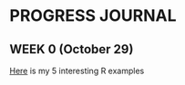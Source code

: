 # PROGRESS JOURNAL
## WEEK 0 (October 29)

[Here](files/example_homework_0.Rmd.html) is my 5 interesting R examples


